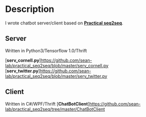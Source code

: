 # Description
I wrote chatbot server/client based on [**Practical seq2seq**](http://suriyadeepan.github.io/2016-12-31-practical-seq2seq/).

## Server
Written in Python3/Tensorflow 1.0/Thrift

[**serv_cornell.py**]https://github.com/sean-lab/practical_seq2seq/blob/master/serv_cornell.py
[**serv_twitter.py**]https://github.com/sean-lab/practical_seq2seq/blob/master/serv_twitter.py

## Client
Written in C#/WPF/Thrift
[**ChatBotClient**]https://github.com/sean-lab/practical_seq2seq/tree/master/ChatBotClient
